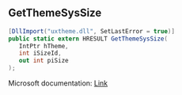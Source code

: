 ## GetThemeSysSize

```csharp
[DllImport("uxtheme.dll", SetLastError = true)]
public static extern HRESULT GetThemeSysSize(
   IntPtr hTheme,
   int iSizeId,
   out int piSize
);
```

Microsoft documentation: [Link](https://docs.microsoft.com/en-us/windows/win32/api/uxtheme/nf-uxtheme-getthemesyssize)
